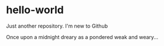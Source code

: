 # hello-world
Just another repository. I'm new to Github

Once upon a midnight dreary as a pondered weak and weary...
